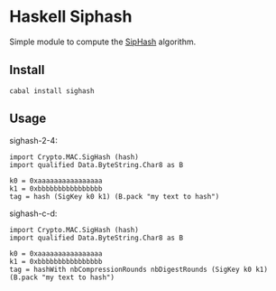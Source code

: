 Haskell Siphash
===============

Simple module to compute the [SipHash](http://131002.net/siphash/siphash.pdf)
algorithm.

Install
-------

    cabal install sighash

Usage
-----

sighash-2-4:

    import Crypto.MAC.SigHash (hash)
    import qualified Data.ByteString.Char8 as B
    
    k0 = 0xaaaaaaaaaaaaaaaa
    k1 = 0xbbbbbbbbbbbbbbbb
    tag = hash (SigKey k0 k1) (B.pack "my text to hash")

sighash-c-d:

    import Crypto.MAC.SigHash (hash)
    import qualified Data.ByteString.Char8 as B
    
    k0 = 0xaaaaaaaaaaaaaaaa
    k1 = 0xbbbbbbbbbbbbbbbb
    tag = hashWith nbCompressionRounds nbDigestRounds (SigKey k0 k1) (B.pack "my text to hash")
